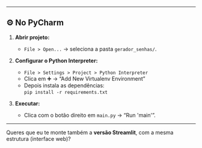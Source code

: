 
---

## ⚙️ No PyCharm

1. **Abrir projeto:**
   - `File > Open...` → seleciona a pasta `gerador_senhas/`.

2. **Configurar o Python Interpreter:**
   - `File > Settings > Project > Python Interpreter`
   - Clica em ➕ → “Add New Virtualenv Environment”
   - Depois instala as dependências:  
     `pip install -r requirements.txt`

3. **Executar:**
   - Clica com o botão direito em `main.py` → “Run 'main'”.

---

Queres que eu te monte também a **versão Streamlit**, com a mesma estrutura (interface web)?
